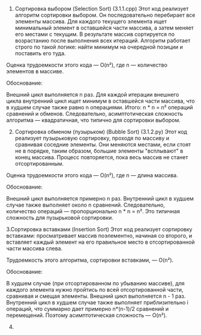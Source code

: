1. Сортировка выбором (Selection Sort)  (3.1.1.cpp)
Этот код реализует алгоритм сортировки выбором. Он последовательно перебирает все элементы массива.
Для каждого текущего элемента ищет минимальный элемент в оставшейся части массива, а затем меняет его местами с текущим. В результате массив сортируется по возрастанию после выполнения всех итераций.
Алгоритм работает строго по такой логике: найти минимум на очередной позиции и поставить его туда.

Оценка трудоемкости этого кода — O(n²), где n — количество элементов в массиве.

Обоснование:

Внешний цикл выполняется n раз.
Для каждой итерации внешнего цикла внутренний цикл ищет минимум в оставшейся части массива, что в худшем случае также равно n операциями.
Итого: n * n = n² операций сравнений и обменов.
Следовательно, асимптотическая сложность алгоритма — квадратичная, что типично для сортировки выбором.

2. Сортировка обменом (пузырьком) (Bubble Sort) (3.1.2.py)
Этот код реализует пузырьковую сортировку, проходя по массиву и сравнивая соседние элементы. 
Они меняются местами, если стоят не в порядке, таким образом, большие элементы "всплывают" в конец массива. 
Процесс повторяется, пока весь массив не станет отсортированным.

Оценка трудоемкости этого кода — O(n²), где n — длина массива.

Обоснование:

Внешний цикл выполняется примерно n раз.
Внутренний цикл в худшем случае также выполняет около n сравнений.
Следовательно, количество операций — пропорционально n * n = n².
Это типичная сложность для пузырьковой сортировки.

3.Сортировка вставками (Insertion Sort)
Этот код реализует сортировку вставками: просматривает массив поэлементно, начиная со второго, и вставляет каждый элемент на его правильное место в отсортированной части массива слева.

Трудоемкость этого алгоритма, сортировки вставками, — O(n²).

Обоснование:

В худшем случае (при отсортированном по убыванию массиве), для каждого элемента нужно пройтись по всей отсортированной части, сравнивая и смещая элементы.
Внешний цикл выполняется n - 1 раз.
Внутренний цикл в худшем случае также выполняет приблизительно i операций, что суммарно дает примерно n*(n-1)/2 сравнений и перемещений.
Поэтому асимптотическая сложность — O(n²).

4.
